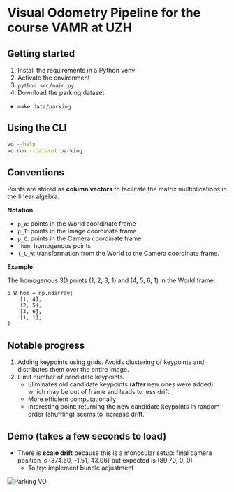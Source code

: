 # Visual Odometry Pipeline for the course VAMR at UZH

## Getting started

1. Install the requirements in a Python venv
2. Activate the environment
3. `python src/main.py`
4. Download the parking dataset:
  - `make data/parking`


## Using the CLI

```bash
vo --help
vo run --dataset parking
```

## Conventions

Points are stored as __column vectors__ to facilitate the matrix multiplications in the linear algebra.

__Notation__: 

- `p_W`: points in the World coordinate frame
- `p_I`: points in the Image coordinate frame 
- `p_C`: points in the Camera coordinate frame
- `_hom`: homogenous points
- `T_C_W`: transformation from the World to the Camera coordinate frame. 

__Example__: 

The homogenous 3D points (1, 2, 3, 1) and (4, 5, 6, 1) in the World frame:
```
p_W_hom = np.ndarray(
    [1, 4],
    [2, 5],
    [3, 6],
    [1, 1],
)
```

## Notable progress

1. Adding keypoints using grids. Avoids clustering of keypoints and distributes them over the entire image.
2. Limit number of candidate keypoints. 
    - Eliminates old candidate keypoints (__after__ new ones were added) which may be out of frame and leads to less drift.
    - More efficient computationally
    - Interesting point: returning the new candidate keypoints in random order (shuffling) seems to increase drift.

## Demo (takes a few seconds to load)

- There is __scale drift__ because this is a monocular setup: final camera position is (374.50, -1.51, 43.06) but expected is (89.70, 0, 0)
  - To try: implement bundle adjustment

![Parking VO](assets/parking_00.gif)
